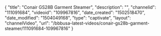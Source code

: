 {
    "title": "Conair GS28B Garment Steamer",
    "description": "",
    "channelid": "111091684",
    "videoid": "109967816",
    "date_created": "1502518470",
    "date_modified": "1504049168",
    "type": "captivate",
    "layout": "channelVideo",
    "url": "\/bbbusa-latest-videos\/conair-gs28b-garment-steamer\/111091684-109967816"
}